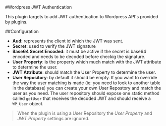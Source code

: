 #Wordpress JWT Authentication

This plugin targets to add JWT authentication to Wordpress API's provided by plugins.

##Configuration
- **Aud**: represents the client id which the JWT was sent.
- **Secret**: used to verify the JWT signature
- **Base64 Secret Encoded**: it must be active if the secret is base64 encoded and needs to be decoded before checkig the signature.
- **User Property**: is the property which much match with the JWT attribute to determine the user.
- **JWT Attribute**: should match the User Property to determine the user.
- **User Repository**: by default it should be empty. If you want to override the way the user matching is made (ie: you need to look to another table in the database) you can create your own User Repostory and match the user as you need. The user repository should expose one static method called `getUser` that receives the decoded JWT and should receive a `WP_User` object.

> When the plugin is using a User Repository the *User Property* and *JWT Property* settings are ignored.
